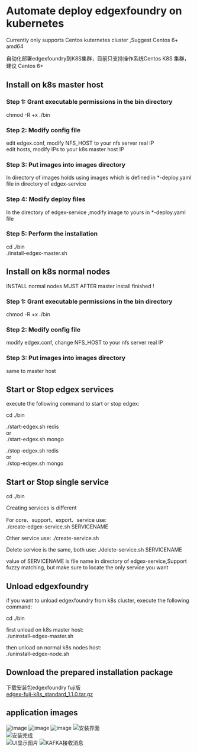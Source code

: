 # Automate deploy edgexfoundry on kubernetes

 
 Currently only supports Centos kuternetes cluster ,Suggest Centos 6+ amd64
 
 自动化部署edgexfoundry到K8S集群，目前只支持操作系统Centos K8S 集群，建议  Centos 6+
 
## Install on k8s master host 
### Step 1: Grant executable permissions in the bin directory
chmod -R +x ./bin 
 
### Step 2: Modify config file

edit edgex.conf, modify NFS_HOST to your nfs server real IP  
edit hosts, modify IPs to your k8s master host IP

### Step 3: Put images into images directory

In directory of images holds using images which is defined in *-deploy.yaml file in  directory of edgex-service

### Step 4: Modify deploy files 

In the directory of edgex-service ,modify image to yours in *-deploy.yaml file

### Step 5: Perform the installation

cd ./bin  
./install-edgex-master.sh

## Install on k8s normal nodes

INSTALL normal nodes MUST AFTER master install finished !

### Step 1: Grant executable permissions in the bin directory
chmod -R +x ./bin 

### Step 2: Modify config file

modify edgex.conf, change NFS_HOST to your nfs server real IP  

### Step 3: Put images into images directory

same to master host

## Start or Stop edgex services

execute the following command to start or stop edgex:  

cd ./bin  

./start-edgex.sh redis  
or  
./start-edgex.sh mongo  

./stop-edgex.sh redis  
or  
./stop-edgex.sh mongo  


## Start or Stop single service

cd ./bin  

Creating services is different  

For core、support、export、service use:  
./create-edgex-service.sh SERVICENAME  

Other service use:
./create-service.sh

Delete service is the same, both use:
./delete-service.sh SERVICENAME  

value of SERVICENAME is file name in directory of edgex-service,Support fuzzy matching, but make sure to locate the only service you want  

## Unload edgexfoundry

if you want to unload edgexfoundry from k8s cluster, execute the following command:  

cd ./bin  

first unload on k8s master host:  
./uninstall-edgex-master.sh  

then unload on normal k8s nodes host:  
./uninstall-edgex-node.sh  

## Download the prepared installation package
下载安装包edgexfoundry fuji版  
[edgex-fuji-k8s_standard_1.1.0.tar.gz](http://edgexfoundry.net/discuz/forum.php?mod=viewthread&tid=75&extra=page%3D1)



## application images
![image](https://github.com/lesliechung88/edgexfoundry-k8s/blob/master/appimg/edgex-k8s-1.png)
![image](https://github.com/lesliechung88/edgexfoundry-k8s/blob/master/appimg/edgex-install2.png)
![image](https://github.com/lesliechung88/edgexfoundry-k8s/blob/master/appimg/edgex-run1.png)
![安装界面](https://images.gitee.com/uploads/images/2020/0218/110737_dc2f6896_1674860.png "edgex-k8s.png")  
![安装完成](https://images.gitee.com/uploads/images/2020/0218/110950_cb35f1e8_1674860.png "edgex-k8s-2.png")  
![UI显示图片](https://images.gitee.com/uploads/images/2020/0218/111031_70574ff7_1674860.png "edgex-run1.png")
![KAFKA接收消息](https://images.gitee.com/uploads/images/2020/0218/111117_68386b45_1674860.png "edgex-k8s-3.png")

